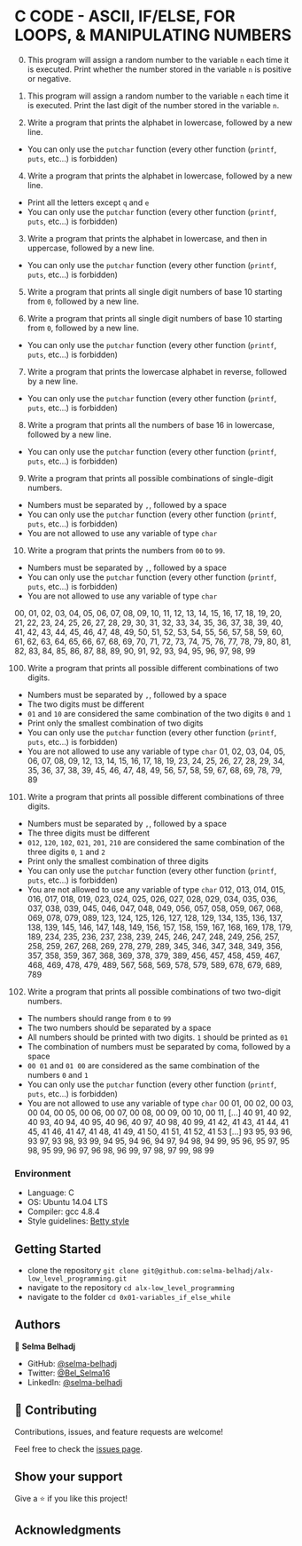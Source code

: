 # C CODE - ASCII, IF/ELSE, FOR LOOPS, & MANIPULATING NUMBERS

0. This program will assign a random number to the variable `n` each time it is
executed. Print whether the number stored in the variable `n` is positive or negative.

1. This program will assign a random number to the variable `n` each time it is
executed. Print the last digit of the number stored in the variable `n`.

2. Write a program that prints the alphabet in lowercase, followed by a new line.

  * You can only use the `putchar` function (every other function (`printf`, `puts`, etc…) is forbidden)
  
4. Write a program that prints the alphabet in lowercase, followed by a new line.

  * Print all the letters except `q` and `e`
  * You can only use the `putchar` function (every other function (`printf`, `puts`, etc…) is forbidden)

3. Write a program that prints the alphabet in lowercase, and then in uppercase,
followed by a new line.

  * You can only use the `putchar` function (every other function (`printf`, `puts`, etc…) is forbidden)
 
5. Write a program that prints all single digit numbers of base 10 starting from
`0`, followed by a new line.

6. Write a program that prints all single digit numbers of base 10 starting from
`0`, followed by a new line.

  * You can only use the `putchar` function (every other function (`printf`, `puts`, etc…) is forbidden)

7. Write a program that prints the lowercase alphabet in reverse, followed by a
new line.

  * You can only use the `putchar` function (every other function (`printf`, `puts`, etc…) is forbidden)
  
8. Write a program that prints all the numbers of base 16 in lowercase, followed
by a new line.

  * You can only use the `putchar` function (every other function (`printf`, `puts`, etc…) is forbidden)
  
9. Write a program that prints all possible combinations of single-digit numbers.

  * Numbers must be separated by `,`, followed by a space
  * You can only use the `putchar` function (every other function (`printf`, `puts`, etc…) is forbidden)
  * You are not allowed to use any variable of type `char`

10. Write a program that prints the numbers from `00` to `99`.

  * Numbers must be separated by `,`, followed by a space
  * You can only use the `putchar` function (every other function (`printf`, `puts`, etc…) is forbidden)
  * You are not allowed to use any variable of type `char`
  
00, 01, 02, 03, 04, 05, 06, 07, 08, 09, 10, 11, 12, 13, 14, 15, 16, 17, 18, 19, 20, 21, 22, 23, 24, 25, 26, 27, 28, 29, 30, 31, 32, 33, 34, 35, 36, 37, 38, 39, 40, 41, 42, 43, 44, 45, 46, 47, 48, 49, 50, 51, 52, 53, 54, 55, 56, 57, 58, 59, 60, 61, 62, 63, 64, 65, 66, 67, 68, 69, 70, 71, 72, 73, 74, 75, 76, 77, 78, 79, 80, 81, 82, 83, 84, 85, 86, 87, 88, 89, 90, 91, 92, 93, 94, 95, 96, 97, 98, 99

100. Write a program that prints all possible different combinations of two digits.

  * Numbers must be separated by `,`, followed by a space
  * The two digits must be different
  * `01` and `10` are considered the same combination of the two digits `0` and `1`
  * Print only the smallest combination of two digits
  * You can only use the `putchar` function (every other function (`printf`, `puts`, etc…) is forbidden)
  * You are not allowed to use any variable of type `char`
01, 02, 03, 04, 05, 06, 07, 08, 09, 12, 13, 14, 15, 16, 17, 18, 19, 23, 24, 25, 26, 27, 28, 29, 34, 35, 36, 37, 38, 39, 45, 46, 47, 48, 49, 56, 57, 58, 59, 67, 68, 69, 78, 79, 89

101. Write a program that prints all possible different combinations of three
digits.

  * Numbers must be separated by `,`, followed by a space
  * The three digits must be different
  * `012`, `120`, `102`, `021`, `201`, `210` are considered the same combination of the three digits `0`, `1` and `2`
  * Print only the smallest combination of three digits
  * You can only use the `putchar` function (every other function (`printf`, `puts`, etc…) is forbidden)
  * You are not allowed to use any variable of type `char`
012, 013, 014, 015, 016, 017, 018, 019, 023, 024, 025, 026, 027, 028, 029, 034, 035, 036, 037, 038, 039, 045, 046, 047, 048, 049, 056, 057, 058, 059, 067, 068, 069, 078, 079, 089, 123, 124, 125, 126, 127, 128, 129, 134, 135, 136, 137, 138, 139, 145, 146, 147, 148, 149, 156, 157, 158, 159, 167, 168, 169, 178, 179, 189, 234, 235, 236, 237, 238, 239, 245, 246, 247, 248, 249, 256, 257, 258, 259, 267, 268, 269, 278, 279, 289, 345, 346, 347, 348, 349, 356, 357, 358, 359, 367, 368, 369, 378, 379, 389, 456, 457, 458, 459, 467, 468, 469, 478, 479, 489, 567, 568, 569, 578, 579, 589, 678, 679, 689, 789

102. Write a program that prints all possible combinations of two two-digit
numbers.

  * The numbers should range from `0` to `99`
  * The two numbers should be separated by a space
  * All numbers should be printed with two digits. `1` should be printed as `01`
  * The combination of numbers must be separated by coma, followed by a space
  * `00 01` and `01 00` are considered as the same combination of the numbers `0` and `1`
  * You can only use the `putchar` function (every other function (`printf`, `puts`, etc…) is forbidden)
  * You are not allowed to use any variable of type `char`
00 01, 00 02, 00 03, 00 04, 00 05, 00 06, 00 07, 00 08, 00 09, 00 10, 00 11, [...] 40 91, 40 92, 40 93, 40 94, 40 95, 40 96, 40 97, 40 98, 40 99, 41 42, 41 43, 41 44, 41 45, 41 46, 41 47, 41 48, 41 49, 41 50, 41 51, 41 52, 41 53 [...] 93 95, 93 96, 93 97, 93 98, 93 99, 94 95, 94 96, 94 97, 94 98, 94 99, 95 96, 95 97, 95 98, 95 99, 96 97, 96 98, 96 99, 97 98, 97 99, 98 99

### Environment
* Language: C
* OS: Ubuntu 14.04 LTS
* Compiler: gcc 4.8.4
* Style guidelines: [Betty style](https://github.com/holbertonschool/Betty/wiki)

## Getting Started
- clone the repository
`git clone git@github.com:selma-belhadj/alx-low_level_programming.git`
- navigate to the repository
`cd alx-low_level_programming`
- navigate to the folder
`cd 0x01-variables_if_else_while`

## Authors
👤 **Selma Belhadj**

- GitHub: [@selma-belhadj](https://github.com/selma-belhadj)
- Twitter: [@Bel_Selma16](https://twitter.com/Bel_Selma16)
- LinkedIn: [@selma-belhadj](https://www.linkedin.com/in/selma-belhadj/)

## 🤝 Contributing

Contributions, issues, and feature requests are welcome!

Feel free to check the [issues page](https://github.com/selma-belhadj/alx-low_level_programming/issues).

## Show your support

Give a ⭐️ if you like this project!

## Acknowledgments

